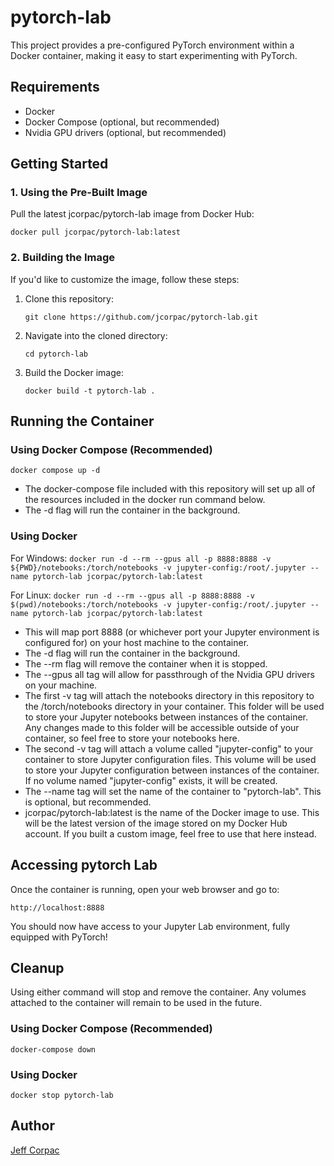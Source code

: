 # pytorch-lab

This project provides a pre-configured PyTorch environment within a Docker container, making it easy to start experimenting with PyTorch.

## Requirements

* Docker
* Docker Compose (optional, but recommended)
* Nvidia GPU drivers (optional, but recommended)

## Getting Started

### 1. Using the Pre-Built Image

Pull the latest jcorpac/pytorch-lab image from Docker Hub:

```docker pull jcorpac/pytorch-lab:latest```

### 2. Building the Image

If you'd like to customize the image, follow these steps:

1. Clone this repository:

    ``` git clone https://github.com/jcorpac/pytorch-lab.git ```

2. Navigate into the cloned directory:

    ```cd pytorch-lab```

3. Build the Docker image:

    ```docker build -t pytorch-lab .```

## Running the Container

### Using Docker Compose (Recommended)

``` docker compose up -d ```

* The docker-compose file included with this repository will set up all of the resources included in the docker run command below.
* The -d flag will run the container in the background.

### Using Docker

For Windows: ``` docker run -d --rm --gpus all -p 8888:8888 -v ${PWD}/notebooks:/torch/notebooks -v jupyter-config:/root/.jupyter --name pytorch-lab jcorpac/pytorch-lab:latest ```

For Linux: ``` docker run -d --rm --gpus all -p 8888:8888 -v $(pwd)/notebooks:/torch/notebooks -v jupyter-config:/root/.jupyter --name pytorch-lab jcorpac/pytorch-lab:latest ```

* This will map port 8888 (or whichever port your Jupyter environment is configured for) on your host machine to the container.
* The -d flag will run the container in the background.
* The --rm flag will remove the container when it is stopped.
* The --gpus all tag will allow for passthrough of the Nvidia GPU drivers on your machine.
* The first -v tag will attach the notebooks directory in this repository to the /torch/notebooks directory in your container. This folder will be used to store your Jupyter notebooks between instances of the container. Any changes made to this folder will be accessible outside of your container, so feel free to store your notebooks here.
* The second -v tag will attach a volume called "jupyter-config" to your container to store Jupyter configuration files. This volume will be used to store your Jupyter configuration between instances of the container. If no volume named "jupyter-config" exists, it will be created.
* The --name tag will set the name of the container to "pytorch-lab". This is optional, but recommended.
* jcorpac/pytorch-lab:latest is the name of the Docker image to use. This will be the latest version of the image stored on my Docker Hub account. If you built a custom image, feel free to use that here instead.

## Accessing pytorch Lab

Once the container is running, open your web browser and go to:

``` http://localhost:8888 ```

You should now have access to your Jupyter Lab environment, fully equipped with PyTorch!

## Cleanup

Using either command will stop and remove the container. Any volumes attached to the container will remain to be used in the future.

### Using Docker Compose (Recommended)

 ``` docker-compose down ```

### Using Docker

 ``` docker stop pytorch-lab ```

## Author

[Jeff Corpac](https://github.com/jcorpac)
